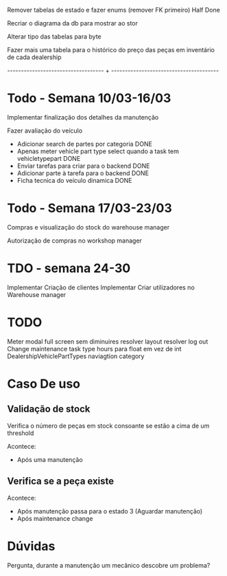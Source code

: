 Remover tabelas de estado e fazer enums (remover FK primeiro) Half Done

Recriar o diagrama da db para mostrar ao stor

Alterar tipo das tabelas para byte

Fazer mais uma tabela para o histórico do preço das peças em inventário de cada dealership




----------------------------------- + ---------------------------------------
 
# Todo - Semana 10/03-16/03


Implementar finalização dos detalhes da manutenção

Fazer avaliação do veículo
- Adicionar search de partes por categoria DONE
- Apenas meter vehicle part type select quando a task tem vehicletypepart DONE
- Enviar tarefas para criar para o backend DONE
- Adicionar parte à tarefa para o backend DONE
- Ficha tecnica do veículo dinamica DONE


# Todo - Semana 17/03-23/03

Compras e visualização do stock do warehouse manager

Autorização de compras no workshop manager

# TDO - semana 24-30

Implementar Criação de clientes
Implementar Criar utilizadores no Warehouse manager


# TODO 

Meter modal full screen sem diminuires
resolver layout
resolver log out
Change maintenance task type hours para float em vez de int
DealershipVehiclePartTypes naviagtion category


# Caso De uso 
## Validação de stock
Verifica o número de peças em stock consoante se estão a cima de um threshold

Acontece:
- Após uma manutenção

## Verifica se a peça existe
Acontece:
- Após manutenção passa para o estado 3 (Aguardar manutenção)
- Após maintenance change



# Dúvidas
Pergunta, durante a manutenção um mecânico descobre um problema?
